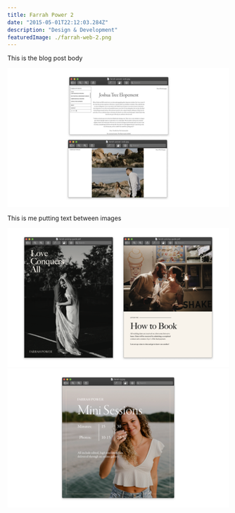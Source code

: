 ```yaml
---
title: Farrah Power 2
date: "2015-05-01T22:12:03.284Z"
description: "Design & Development"
featuredImage: ./farrah-web-2.png
---
```


This is the blog post body

![Farrah Power Website](./farrah-web-1.png)


This is me putting text between images



![Farrah Power Website](./farrah-web-2.png)
![Farrah Power Website](./farrah-web-3.png)
